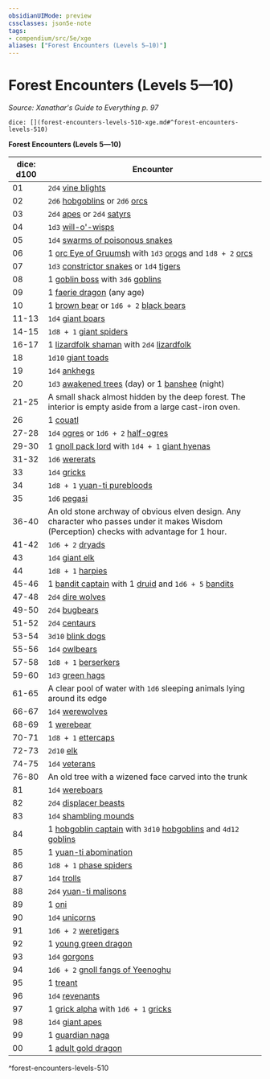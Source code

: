 ```yaml
---
obsidianUIMode: preview
cssclasses: json5e-note
tags:
- compendium/src/5e/xge
aliases: ["Forest Encounters (Levels 5—10)"]
---
```

# Forest Encounters (Levels 5—10)
*Source: Xanathar's Guide to Everything p. 97* 

`dice: [](forest-encounters-levels-510-xge.md#^forest-encounters-levels-510)`

**Forest Encounters (Levels 5—10)**

| dice: d100 | Encounter |
|------------|-----------|
| 01 | `2d4` [vine blights](/3-Mechanics/CLI/bestiary/plant/vine-blight.md) |
| 02 | `2d6` [hobgoblins](/3-Mechanics/CLI/bestiary/humanoid/hobgoblin.md) or `2d6` [orcs](/3-Mechanics/CLI/bestiary/humanoid/orc.md) |
| 03 | `2d4` [apes](/3-Mechanics/CLI/bestiary/beast/ape.md) or `2d4` [satyrs](/3-Mechanics/CLI/bestiary/fey/satyr.md) |
| 04 | `1d3` [will-o'-wisps](/3-Mechanics/CLI/bestiary/undead/will-o-wisp.md) |
| 05 | `1d4` [swarms of poisonous snakes](/3-Mechanics/CLI/bestiary/beast/swarm-of-poisonous-snakes.md) |
| 06 | 1 [orc Eye of Gruumsh](/3-Mechanics/CLI/bestiary/humanoid/orc-eye-of-gruumsh.md) with `1d3` [orogs](/3-Mechanics/CLI/bestiary/humanoid/orog.md) and `1d8 + 2` [orcs](/3-Mechanics/CLI/bestiary/humanoid/orc.md) |
| 07 | `1d3` [constrictor snakes](/3-Mechanics/CLI/bestiary/beast/constrictor-snake.md) or `1d4` [tigers](/3-Mechanics/CLI/bestiary/beast/tiger.md) |
| 08 | 1 [goblin boss](/3-Mechanics/CLI/bestiary/humanoid/goblin-boss.md) with `3d6` [goblins](/3-Mechanics/CLI/bestiary/humanoid/goblin.md) |
| 09 | 1 [faerie dragon](/3-Mechanics/CLI/bestiary/dragon/faerie-dragon-red.md) (any age) |
| 10 | 1 [brown bear](/3-Mechanics/CLI/bestiary/beast/brown-bear.md) or `1d6 + 2` [black bears](/3-Mechanics/CLI/bestiary/beast/black-bear.md) |
| 11-13 | `1d4` [giant boars](/3-Mechanics/CLI/bestiary/beast/giant-boar.md) |
| 14-15 | `1d8 + 1` [giant spiders](/3-Mechanics/CLI/bestiary/beast/giant-spider.md) |
| 16-17 | 1 [lizardfolk shaman](/3-Mechanics/CLI/bestiary/humanoid/lizardfolk-shaman.md) with `2d4` [lizardfolk](/3-Mechanics/CLI/bestiary/humanoid/lizardfolk.md) |
| 18 | `1d10` [giant toads](/3-Mechanics/CLI/bestiary/beast/giant-toad.md) |
| 19 | `1d4` [ankhegs](/3-Mechanics/CLI/bestiary/monstrosity/ankheg.md) |
| 20 | `1d3` [awakened trees](/3-Mechanics/CLI/bestiary/plant/awakened-tree.md) (day) or 1 [banshee](/3-Mechanics/CLI/bestiary/undead/banshee.md) (night) |
| 21-25 | A small shack almost hidden by the deep forest. The interior is empty aside from a large cast-iron oven. |
| 26 | 1 [couatl](/3-Mechanics/CLI/bestiary/celestial/couatl.md) |
| 27-28 | `1d4` [ogres](/3-Mechanics/CLI/bestiary/giant/ogre.md) or `1d6 + 2` [half-ogres](/3-Mechanics/CLI/bestiary/giant/half-ogre-ogrillon.md) |
| 29-30 | 1 [gnoll pack lord](/3-Mechanics/CLI/bestiary/humanoid/gnoll-pack-lord.md) with `1d4 + 1` [giant hyenas](/3-Mechanics/CLI/bestiary/beast/giant-hyena.md) |
| 31-32 | `1d6` [wererats](/3-Mechanics/CLI/bestiary/humanoid/wererat.md) |
| 33 | `1d4` [gricks](/3-Mechanics/CLI/bestiary/monstrosity/grick.md) |
| 34 | `1d8 + 1` [yuan-ti purebloods](/3-Mechanics/CLI/bestiary/humanoid/yuan-ti-pureblood.md) |
| 35 | `1d6` [pegasi](/3-Mechanics/CLI/bestiary/celestial/pegasus.md) |
| 36-40 | An old stone archway of obvious elven design. Any character who passes under it makes Wisdom (Perception) checks with advantage for 1 hour. |
| 41-42 | `1d6 + 2` [dryads](/3-Mechanics/CLI/bestiary/fey/dryad.md) |
| 43 | `1d4` [giant elk](/3-Mechanics/CLI/bestiary/beast/giant-elk.md) |
| 44 | `1d8 + 1` [harpies](/3-Mechanics/CLI/bestiary/monstrosity/harpy.md) |
| 45-46 | 1 [bandit captain](/3-Mechanics/CLI/bestiary/humanoid/bandit-captain.md) with 1 [druid](/3-Mechanics/CLI/bestiary/humanoid/druid.md) and `1d6 + 5` [bandits](/3-Mechanics/CLI/bestiary/humanoid/bandit.md) |
| 47-48 | `2d4` [dire wolves](/3-Mechanics/CLI/bestiary/beast/dire-wolf.md) |
| 49-50 | `2d4` [bugbears](/3-Mechanics/CLI/bestiary/humanoid/bugbear.md) |
| 51-52 | `2d4` [centaurs](/3-Mechanics/CLI/bestiary/monstrosity/centaur.md) |
| 53-54 | `3d10` [blink dogs](/3-Mechanics/CLI/bestiary/fey/blink-dog.md) |
| 55-56 | `1d4` [owlbears](/3-Mechanics/CLI/bestiary/monstrosity/owlbear.md) |
| 57-58 | `1d8 + 1` [berserkers](/3-Mechanics/CLI/bestiary/humanoid/berserker.md) |
| 59-60 | `1d3` [green hags](/3-Mechanics/CLI/bestiary/fey/green-hag.md) |
| 61-65 | A clear pool of water with `1d6` sleeping animals lying around its edge |
| 66-67 | `1d4` [werewolves](/3-Mechanics/CLI/bestiary/humanoid/werewolf.md) |
| 68-69 | 1 [werebear](/3-Mechanics/CLI/bestiary/humanoid/werebear.md) |
| 70-71 | `1d8 + 1` [ettercaps](/3-Mechanics/CLI/bestiary/monstrosity/ettercap.md) |
| 72-73 | `2d10` [elk](/3-Mechanics/CLI/bestiary/beast/elk.md) |
| 74-75 | `1d4` [veterans](/3-Mechanics/CLI/bestiary/humanoid/veteran.md) |
| 76-80 | An old tree with a wizened face carved into the trunk |
| 81 | `1d4` [wereboars](/3-Mechanics/CLI/bestiary/humanoid/wereboar.md) |
| 82 | `2d4` [displacer beasts](/3-Mechanics/CLI/bestiary/monstrosity/displacer-beast.md) |
| 83 | `1d4` [shambling mounds](/3-Mechanics/CLI/bestiary/plant/shambling-mound.md) |
| 84 | 1 [hobgoblin captain](/3-Mechanics/CLI/bestiary/humanoid/hobgoblin-captain.md) with `3d10` [hobgoblins](/3-Mechanics/CLI/bestiary/humanoid/hobgoblin.md) and `4d12` [goblins](/3-Mechanics/CLI/bestiary/humanoid/goblin.md) |
| 85 | 1 [yuan-ti abomination](/3-Mechanics/CLI/bestiary/monstrosity/yuan-ti-abomination.md) |
| 86 | `1d8 + 1` [phase spiders](/3-Mechanics/CLI/bestiary/monstrosity/phase-spider.md) |
| 87 | `1d4` [trolls](/3-Mechanics/CLI/bestiary/giant/troll.md) |
| 88 | `2d4` [yuan-ti malisons](/3-Mechanics/CLI/bestiary/monstrosity/yuan-ti-malison-type-1.md) |
| 89 | 1 [oni](/3-Mechanics/CLI/bestiary/giant/oni.md) |
| 90 | `1d4` [unicorns](/3-Mechanics/CLI/bestiary/celestial/unicorn.md) |
| 91 | `1d6 + 2` [weretigers](/3-Mechanics/CLI/bestiary/humanoid/weretiger.md) |
| 92 | 1 [young green dragon](/3-Mechanics/CLI/bestiary/dragon/young-green-dragon.md) |
| 93 | `1d4` [gorgons](/3-Mechanics/CLI/bestiary/monstrosity/gorgon.md) |
| 94 | `1d6 + 2` [gnoll fangs of Yeenoghu](/3-Mechanics/CLI/bestiary/fiend/gnoll-fang-of-yeenoghu.md) |
| 95 | 1 [treant](/3-Mechanics/CLI/bestiary/plant/treant.md) |
| 96 | `1d4` [revenants](/3-Mechanics/CLI/bestiary/undead/revenant.md) |
| 97 | 1 [grick alpha](/3-Mechanics/CLI/bestiary/monstrosity/grick-alpha.md) with `1d6 + 1` [gricks](/3-Mechanics/CLI/bestiary/monstrosity/grick.md) |
| 98 | `1d4` [giant apes](/3-Mechanics/CLI/bestiary/beast/giant-ape.md) |
| 99 | 1 [guardian naga](/3-Mechanics/CLI/bestiary/monstrosity/guardian-naga.md) |
| 00 | 1 [adult gold dragon](/3-Mechanics/CLI/bestiary/dragon/adult-gold-dragon.md) |
^forest-encounters-levels-510